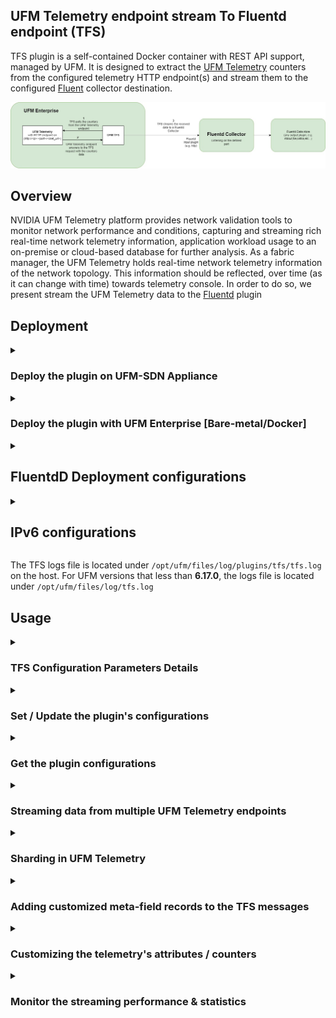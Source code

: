 UFM Telemetry endpoint stream To Fluentd endpoint (TFS)
--------------------------------------------------------


TFS plugin is a self-contained Docker container with REST API support, managed by UFM. It is designed to extract the [UFM Telemetry](https://docs.mellanox.com/category/ufmenterprise) counters from the configured telemetry HTTP endpoint(s) and stream them to the configured [Fluent](https://www.fluentd.org/) collector destination.

![image](TFS_Architecture.png)


Overview
--------------------------------------------------------

NVIDIA UFM Telemetry platform provides network validation tools to monitor network performance and conditions, capturing and streaming rich real-time network telemetry information, application workload usage to an on-premise or cloud-based database for further analysis.
As a fabric manager, the UFM Telemetry holds real-time network telemetry information of the network topology. This information should be reflected, over time (as it can change with time) towards telemetry console. In order to do so, we present stream the UFM Telemetry data to the [Fluentd](https://www.fluentd.org/) plugin



Deployment
--------------------------------------------------------

<details>
    <summary>
        <h3>Deploy the plugin on UFM-SDN Appliance</h3>
    </summary>


- Login as admin

- Run 


    ```bash
    enable
    ```

    ```bash
    config terminal
    ```
  

- Make sure that UFM is running


    ```bash
    show ufm status
    ```
    - If UFM is down then run it

        ```bash
        ufm start
        ```
  
- Make sure docker is running
  
    ```bash
    no docker shutdown
    ```
  
- Load the latest plugin's docker image
  - In case of HA, load the plugin on the standby node as well.
  - If your appliance is connected to the internet, you could simply run:
    ```bash
    docker pull mellanox/ufm-plugin-tfs
    ```
  - If your appliance is not connected to the internet, you need to load the image offline 
    - Use a machine that is connected to the internet to save the docker image 
      ```bash
      docker save mellanox/ufm-plugin-tfs:latest | gzip > ufm-plugin-tfs.tar.gz
      ```
    - Move the file to scp shared location that is accessible to the appliance.
    - Fetch the image to the appliance 
      ```bash
      image fetch scp://user@hostname/path-to-file/ufm-plugin-tfs.tar.gz
      ```
    - Load the image
      ```bash
      docker load ufm-plugin-tfs.tar.gz
      ```
- Enable & start the plugin 

    ```bash
    ufm plugin tfs add
    ```
    
    
- Check that the plugin is up and running with

    ```bash
    show ufm plugin
    ```

</details>



<details>
    <summary>
        <h3>Deploy the plugin with UFM Enterprise [Bare-metal/Docker] </h3>
    </summary>
    

- Load the latest plugin container
  - In case of HA, load the plugin on the standby node as well;
  - If your machine is connected to the internet, you could simply run:

    ```bash
    docker pull mellanox/ufm-plugin-tfs
    ```

      - If your UFM machine is not connected to the internet, you need to load the image offline 
        - Use a machine that is connected to the internet to save the docker image

          ```bash
          docker save mellanox/ufm-plugin-tfs:latest | gzip > ufm-plugin-tfs.tar.gz
          ```

        - Move the file to some shared location that is accessible to the UFM machine 
        - Load the image to UFM machine
          ```bash
          docker load -i < /[some-shared-location]/ufm-plugin-tfs.tar.gz
          ```
        
- Enable & start the plugin
    - UFM bare-metal installation:
    ```bash
    /opt/ufm/scripts/manage_ufm_plugins.sh add -p tfs
    ```

    - UFM docker installation:
    ```bash
    docker exec ufm /opt/ufm/scripts/manage_ufm_plugins.sh add -p tfs
    ```


- Check that plugin is up and running with
    - UFM bare-metal installation:
    ```bash
    /opt/ufm/scripts/manage_ufm_plugins.sh show
    ```

    - UFM docker installation:
    ```bash
    docker exec ufm /opt/ufm/scripts/manage_ufm_plugins.sh show
    ```    
</details>

<details>
<summary>

FluentdD Deployment configurations
--------------------------------------------------------

</summary>

- Pull the [Fluentd Docker](https://hub.docker.com/r/fluent/fluentd/) by running:

  ```bash
  docker pull fluent/fluentd
  ```
    
- Run the Fluentd docker by running:

  ```bash
  docker run -ti --rm --network host -v /tmp/fluentd:/fluentd/etc fluentd -c /fluentd/etc/fluentd.conf -v
  ```

* We provide [fluentd.conf](conf/fluentd.conf) as a fluentd configurations sample.
* TFS supports [FORWARD](https://docs.fluentd.org/input/forward) and [HTTP](https://docs.fluentd.org/input/http) protocols for sending the data to the Fluent destination. The **FORWARD** is the default protocol, to switch to the **HTTP** protocol, need to enable [streaming.compressed_streaming](conf/fluentd_telemetry_plugin.cfg#L15)

</details>

<details>
    <summary>

IPv6 configurations
--------------------------------------------------------        
</summary>

TFS supports streaming the data into the Fluent destination via the IPv6, you need to make sure that the Fluent is listening to the IPv6 interface by replacing [fluentd host address](conf/fluentd.conf#L4) (bind 0.0.0.0) with (bind ::)

</details>

The TFS logs file is located under `/opt/ufm/files/log/plugins/tfs/tfs.log` on the host. For UFM versions that less than **6.17.0**, the logs file is located under `/opt/ufm/files/log/tfs.log`

Usage
--------------------------------------------------------

<details>
    <summary>
        <h3>
            TFS Configuration Parameters Details
        </h3>
    </summary>

|                                         Parameter                                         | Required |                                                                                                                                   Description                                                                                                                                    |
|:-----------------------------------------------------------------------------------------:|:--------:|:--------------------------------------------------------------------------------------------------------------------------------------------------------------------------------------------------------------------------------------------------------------------------------:|
|               [fluentd-endpoint.host](conf/fluentd_telemetry_plugin.cfg#L7)               |   True   |                                                                                                                  Hostname or IPv4 or IPv6 for Fluentd endpoint                                                                                                                   |
|               [fluentd-endpoint.port](conf/fluentd_telemetry_plugin.cfg#L8)               |   True   |                                                                               Port for Fluentd endpoint [this port should be the port which is configured in [fluentd.conf](conf/fluentd.conf#L4)]                                                                               |
|             [fluentd-endpoint.timeout](conf/fluentd_telemetry_plugin.cfg#L9)              |   True   |                                                                                                         Timeout for Fluentd endpoint streaming [Default is 120 seconds]                                                                                                          |
|            [ufm-telemetry-endpoint.host](conf/fluentd_telemetry_plugin.cfg#L2)            |   True   |                                                                                                  Hostname or IPv4 or IPv6 for The UFM Telemetry Endpoint [Default is 127.0.0.1]                                                                                                  |
|            [ufm-telemetry-endpoint.port](conf/fluentd_telemetry_plugin.cfg#L3)            |   True   |                                                                                                              Port for The UFM Telemetry Endpoint [Default is 9001]                                                                                                               |
|            [ufm-telemetry-endpoint.url](conf/fluentd_telemetry_plugin.cfg#L4)             |   True   |                                                                                    URL for The UFM Telemetry Endpoint [Default is 'csv/metrics', for Prometheus format you can use 'metrics']                                                                                    |
|         [ufm-telemetry-endpoint.interval](conf/fluentd_telemetry_plugin.cfg#L13)          |   True   |                                                                                                                    Streaming interval [Default is 30 seconds]                                                                                                                    |
|     [ufm-telemetry-endpoint.message_tag_name](conf/fluentd_telemetry_plugin.cfg#L10)      |  False   |                                                                              Message Tag Name for Fluentd endpoint message [Default is the ufm-telemetry-endpoint.host:ufm-telemetry-endpoint.port]                                                                              |
|          [ufm-telemetry-endpoint.xdr_mode](conf/fluentd_telemetry_plugin.cfg#7)           |   True   |                                                      If True for a specific UFM telemetry endpoint, the TFS will start collecting/streaming the configured ports types specified under “xdr_ports_types” [Default is False]                                                      |
|       [ufm-telemetry-endpoint.xdr_ports_types](conf/fluentd_telemetry_plugin.cfg#8)       |   True   |                                                                List of XDR port types that the TFS should collect and stream from a specified UFM telemetry endpoint [Default is 'legacy', 'plane', 'aggregated']                                                                |
|             [streaming.bulk_streaming](conf/fluentd_telemetry_plugin.cfg#L14)             |   True   |                                                                 if True all telemetry records will be streamed in one message; otherwise, each record will be streamed in a separated message [Default is True]                                                                  |
|          [streaming.compressed_streaming](conf/fluentd_telemetry_plugin.cfg#L15)          |   True   | if True, the streamed data will be sent gzipped json and you have to make sure to configure the FluentD receiver with the right configurations (Check the FluentdD Deployment configurations section); otherwise, the message will be sent plain text as json [Default is False] |
|        [streaming.stream_only_new_samples](conf/fluentd_telemetry_plugin.cfg#L16)         |   True   |                                                                                                    If True, the plugin will stream only the changed values [Default is True]                                                                                                     |
|                [streaming.enabled](conf/fluentd_telemetry_plugin.cfg#L17)                 |   True   |                                                                                     If True, the streaming will be started once the required configurations have been set [Default is False]                                                                                     |
| [streaming.enable_cached_stream_on_telemetry_fail](conf/fluentd_telemetry_plugin.cfg#L20) |   True   |                                                        If True, it will enable the fallback option to stream cached data from the last successful iteration when the telemetry endpoint is unavailable. [Default is True]                                                        |
|            [logs-config.logs_file_name](conf/fluentd_telemetry_plugin.cfg#L20)            |   True   |                                                                                                                     Log file name [Default = '/log/tfs.log']                                                                                                                     |
|              [logs-config.logs_level](conf/fluentd_telemetry_plugin.cfg#L22)              |   True   |                                                                                                                                Default is 'INFO'                                                                                                                                 |
|          [logs-config.max_log_file_size](conf/fluentd_telemetry_plugin.cfg#L24)           |   True   |                                                                                                                Maximum log file size in Bytes [Default is 10 MB]                                                                                                                 |
|        [logs-config.log_file_backup_count](conf/fluentd_telemetry_plugin.cfg#L26)         |   True   |                                                                                                                Maximum number of backup log files [Default is 5]                                                                                                                 |

</details>

<details>
    <summary>
        <h3>Set / Update the plugin's configurations</h3>
    </summary>

The following REST API is provided to set the plugin's configurations:

   > METHOD: **_POST_**
   
   > URL: **_https://[HOST-IP]/ufmRest/plugin/tfs/conf_**

   cURL Example:
   ```curl
curl --location 'https://<UFM_IP>/ufmRest/plugin/tfs/conf' \
--header 'Content-Type: application/json' \
--data '{
    "fluentd-endpoint": {
        "host": "<FLUENT_RECIEVER_IP>",
        "port": 24224,
        "timeout": 120
    },
    "streaming": {
        "enabled": true,
        "stream_only_new_samples": false
    },
    "ufm-telemetry-endpoint": [
        {
            "host": "127.0.0.1",
            "interval": <COLLECTING_INTERVAL_SECONDS, e.g. 30>,
            "port": <TELEMETRY_HTTP_PORT, e.g. 9001>,
            "url": <TELEMETRY_CSET_URL, e.g. csv/metrics OR csv/cset/converted_enterprise>
        }
    ]
}' -k -u <UFM_USERNAME>:<UFM_PASSWORD>
   ```
   
   Full Payload Example:
   ```json
{
        "ufm-telemetry-endpoint": [{
            "host": "127.0.0.1",
            "url": "csv/metrics",
            "port": 9001,
            "interval": 30,
            "message_tag_name": "high_freq_endpoint",
            "xdr_mode": false,
            "xdr_ports_types": [
              "legacy",
              "aggregated",
              "plane"
            ]
        }],
        "fluentd-endpoint": {
            "host": "10.209.36.68",
            "port": 24226
        },
        "streaming": {
            "compressed_streaming": false,
            "bulk_streaming": true,
            "enable_cached_stream_on_telemetry_fail": true,
            "enabled": true,
            "stream_only_new_samples": true
        },
        "logs-config": {
            "log_file_backup_count": 5,
            "log_file_max_size": 10485760,
            "logs_file_name": "/log/tfs.log",
            "logs_level": "INFO"
        },
        "meta-fields":{
            "alias_node_description": "node_name",
            "alias_node_guid": "AID",
            "add_type":"csv"
        }
    }
   ```

</details>

<details>
    <summary>
       <h3>Get the plugin configurations</h3>
    </summary>

The following REST API is provided to get the current plugin's configurations:


   > METHOD: **_GET_**
   
   > URL: **_https://[HOST-IP]/ufmRest/plugin/tfs/conf_**

cURL Example:
   ```curl
    curl --location 'https://<UFM_IP>/ufmRest/plugin/tfs/conf' -k -u <UFM_USERNAME>:<UFM_PASSWORD>
   ```

Response Example:
   ```json
{
        "ufm-telemetry-endpoint": [{
            "host": "127.0.0.1",
            "url": "csv/metrics",
            "port": 9001,
            "interval": 30,
            "message_tag_name": "high_freq_endpoint",
            "xdr_mode": false,
            "xdr_ports_types": [
              "legacy",
              "aggregated",
              "plane"
            ]
        }],
        "fluentd-endpoint": {
            "host": "10.209.36.68",
            "port": 24226
        },
        "streaming": {
            "compressed_streaming": false,
            "bulk_streaming": true,
            "enabled": true,
            "enable_cached_stream_on_telemetry_fail": true,
            "stream_only_new_samples": true
        },
        "logs-config": {
            "log_file_backup_count": 5,
            "log_file_max_size": 10485760,
            "logs_file_name": "/log/tfs.log",
            "logs_level": "INFO"
        },
        "meta-fields":{
            "alias_node_description": "node_name",
            "alias_node_guid": "AID",
            "add_type":"csv"
        }
    }
   ```
    

</details>

<details>
    <summary>
        <h3>Streaming data from multiple UFM Telemetry endpoints</h3>
    </summary>

You can configure the TFS plugin to poll metrics from multiple endpoints. To do this, add the telemetry endpoint configurations using the conf API. 
Each added endpoint will have its own polling/streaming interval.

Payload example with multiple UFM Telemetry endpoints:

   ```json
{
        "ufm-telemetry-endpoint": [{
            "host": "127.0.0.1",
            "url": "csv/metrics",
            "port": 9001,
            "interval": 10,
            "message_tag_name": "high_freq_endpoint"
        },{
            "host": "127.0.0.1",
            "url": "csv/metrics",
            "port": 9002,
            "interval": 60,
            "message_tag_name": "low_freq_endpoint"
        }],
        "fluentd-endpoint": {
            "host": "10.209.36.68",
            "port": 24226
        }
    }
   ```

</details>

<details>
    <summary>
        <h3>Sharding in UFM Telemetry</h3>
    </summary>

The sharding functionality that is built into UFM telemetry, 
allows for efficient data polling from multiple telemetry metrics endpoints. 
This feature is particularly useful when dealing with large amounts of data or when operating in a network with limited bandwidth.

<h4>How To Utilize Sharding in TFS:</h4>

To use the sharding functionality, you need to add specific parameters to the URL of the configured telemetry endpoint.
These parameters include **num_shards**, **shard**, and **sharding_field**.

Here is a payload example of how to use these parameters with the TFS configurations payload:

   ```json
{
        "ufm-telemetry-endpoint": [{
            "host": "127.0.0.1",
            "url": "csv/xcset/ib_basic_debug?num_shards=3&shard=0&sharding_field=port_guid",
            "port": 9002,
            "interval": 120
        },{
            "host": "127.0.0.1",
            "url": "csv/xcset/ib_basic_debug?num_shards=3&shard=1&sharding_field=port_guid",
            "port": 9002,
            "interval": 120
        },{
            "host": "127.0.0.1",
            "url": "csv/xcset/ib_basic_debug?num_shards=3&shard=2&sharding_field=port_guid",
            "port": 9002,
            "interval": 120
        }],
        "fluentd-endpoint": {
            "host": "10.209.36.68",
            "port": 24226
        }
    }
   ```

In this example, the telemetry data is divided into three shards (`num_shards=3`), 
and each endpoint with a different shard (`shard=0`, `shard=1`, `shard=2`). 
The `sharding_field` parameter is used to specify the field on which the data is to be sharded.
In the provided example, `sharding_field` is set to `port_guid`. 
This means that the data is divided into shards based on the `port_guid` field. 
This field was chosen because it provides a convenient way to divide the data into distinct, non-overlapping shards.

<h4>Tuning the Sharding:</h4>

For optimal performance, it is recommended to tune the sharding so that a single shard transfers in about 10-15 seconds. This leaves plenty of overhead to avoid the telemetry's server timeout issues. 
You may need to experiment with the number of shards to achieve this. For instance, if your network is slow, you might need to increase the number of shards.

</details>

<details>
    <summary>
        <h3>Adding customized meta-field records to the TFS messages</h3>
    </summary>
   
   Meta-fields are custom fields that you can add to each record streamed through TFS. There are two types of meta-fields: Aliases and Constants.

        
**Aliases**
    Aliases allow you to rename an existing field in the record. To create an alias, specify the original field name and the new name you want to use. Note that aliases only work with fields that match the exact name specified.

 - **Syntax**

    > alias_originalFieldName=aliasName

 - **Example**
If you want to rename the field "node_guid" to "AID", you would use:

    > alias_node_guid=AID

**Constans**
    Constants let you add a new field with a fixed value to each record.

 - **Syntax**

    > add_newFieldName=constantValue

 - **Example**
To add a new field named "type" with the value "csv", you would use:

    > add_type=csv

**Payload configurations example**
    Here’s how you can define these meta-fields in the TFS configuration payload:
```json
{
    "meta-fields": {
        "alias_node_description": "node_name",
        "alias_node_guid": "AID",
        "add_type": "csv"
    }
}
```

**Expected output**

```json
{
      "timestamp": "1644411135311315",
      "source_id": "0xe41d2d030003e450",
      "node_guid": "e41d2d030003e450",
      "port_guid": "e41d2d030003e450",
      "port_num": "10",
      "node_description": "SwitchIB Mellanox Technologies",
      "node_name": "SwitchIB Mellanox Technologies",
      "AID": "e41d2d030003e450",
      "type": "csv"
}
```
</details>

<details>
    <summary>
        <h3>Customizing the telemetry's attributes / counters</h3>
    </summary>
You can customize which counters to stream and how they named using the REST API.

- Get the current attributes configurations by the following REST API:

   > METHOD: **_GET_**
   
   > URL: **_https://[UFM-IP]/ufmRest/plugin/tfs/conf/attributes_**

    cURL Example:
    ```curl
     curl --location 'https://<UFM_IP>/ufmRest/plugin/tfs/conf/attributes' -k -u <UFM_USERNAME>:<UFM_PASSWORD>
    ```
   
    Response Example:

    JSON contains all the attributes and their configurations:
   
    ```json
    { 
    "ExcessiveBufferOverrunErrorsExtended": {
        "enabled": true,
        "name": "ExcessiveBufferOverrunErrorsExtended"
     },
    "LinkDownedCounterExtended": {
        "enabled": true,
        "name": "LinkDownedCounterExtended"
     },
      "LinkErrorRecoveryCounterExtended": {
        "enabled": true,
        "name": "LinkErrorRecoveryCounterExtended"
     },
      "LocalLinkIntegrityErrorsExtended": {
        "enabled": true,
        "name": "LocalLinkIntegrityErrorsExtended"
     }
    }
    ```

- Update the streaming attributes configurations by the following REST API:

   > METHOD: **_POST_**
   
   > URL: **_https://[UFM-IP]/ufmRest/plugin/tfs/conf/attributes_**

   cURL Example:
   ```curl
    curl --location 'https://<UFM_IP>/ufmRest/plugin/tfs/conf/attributes' \
    --header 'Content-Type: application/json' \
    --data '{
         "ExcessiveBufferOverrunErrorsExtended": {
            "enabled": true,
            "name": "ExcBuffOverrunErrExt"
        },
        "LinkDownedCounterExtended": {
            "enabled": false
        },
        "LinkErrorRecoveryCounterExtended": {
            "enabled": true,
            "name": "linkErrRecCountExt"
        },
        "LocalLinkIntegrityErrorsExtended": {
            "enabled": true,
            "name": "localLinkIntErrExt"
        }
    }' -k -u <UFM_USERNAME>:<UFM_PASSWORD>       
    ```

|     Parameter     | Required |                         Description                          |
|:-----------------:|:--------:|:------------------------------------------------------------:|
| attribute.enabled |   True   | If True, the **attribute** will be part of the streamed data |
|  attribute.name   |   True   |   The name of the **attribute** in the streamed json data    |

* Changes to attribute configurations are applied automatically and will take effect during the next streaming period.

</details>

<details>
    <summary>
        <h3>Monitor the streaming performance & statistics</h3>
    </summary>

  Prometheus HTTP endpoint is provided, that contains metrics about the streaming performance & statistics for the last streaming period.

- Get the streaming performance statistics by the following API:

   > METHOD: **_GET_**
   
   > URL: **_https://[UFM-IP]/ufmRest/plugin/tfs/metrics_**
   
   Response: Text contains performance metrics for the last streaming interval in Prometheus format:
   
    ```text
    # HELP num_of_processed_counters_in_last_msg Number of processed counters/attributes in the last streaming interval
    # TYPE num_of_processed_counters_in_last_msg gauge
    num_of_processed_counters_in_last_msg{endpoint="10.209.36.68:9001/csv/xcset/ib_basic_debug"} 176.0
    num_of_processed_counters_in_last_msg{endpoint="10.209.36.67:9001/csv/xcset/ib_basic_debug"} 189.0
    # HELP num_of_streamed_ports_in_last_msg Number of processed ports in the last streaming interval
    # TYPE num_of_streamed_ports_in_last_msg gauge
    num_of_streamed_ports_in_last_msg{endpoint="10.209.36.68:9001/csv/xcset/ib_basic_debug"} 6.0
    num_of_streamed_ports_in_last_msg{endpoint="10.209.36.67:9001/csv/xcset/ib_basic_debug"} 4.0
    # HELP streaming_time_seconds Time period for last streamed message in seconds
    # TYPE streaming_time_seconds gauge
    streaming_time_seconds{endpoint="10.209.36.68:9001/csv/xcset/ib_basic_debug"} 0.064626
    streaming_time_seconds{endpoint="10.209.36.67:9001/csv/xcset/ib_basic_debug"} 0.025279
    # HELP telemetry_expected_response_size_bytes Expected size of the last received telemetry response in bytes
    # TYPE telemetry_expected_response_size_bytes gauge
    telemetry_expected_response_size_bytes{endpoint="10.209.36.68:9001/csv/xcset/ib_basic_debug"} 5156.0
    telemetry_expected_response_size_bytes{endpoint="10.209.36.67:9001/csv/xcset/ib_basic_debug"} 4726.0
    # HELP telemetry_received_response_size_bytes Actual size of the last received telemetry response in bytes
    # TYPE telemetry_received_response_size_bytes gauge
    telemetry_received_response_size_bytes{endpoint="10.209.36.68:9001/csv/xcset/ib_basic_debug"} 5156.0
    telemetry_received_response_size_bytes{endpoint="10.209.36.67:9001/csv/xcset/ib_basic_debug"} 4726.0
    # HELP telemetry_response_time_seconds Response time of the last telemetry request in seconds
    # TYPE telemetry_response_time_seconds gauge
    telemetry_response_time_seconds{endpoint="10.209.36.68:9001/csv/xcset/ib_basic_debug"} 0.028893
    telemetry_response_time_seconds{endpoint="10.209.36.67:9001/csv/xcset/ib_basic_debug"} 0.07777
    # HELP telemetry_response_process_time_seconds Processing time of the last received telemetry response in seconds
    # TYPE telemetry_response_process_time_seconds gauge
    telemetry_response_process_time_seconds{endpoint="10.209.36.68:9001/csv/xcset/ib_basic_debug"} 0.00455
    telemetry_response_process_time_seconds{endpoint="10.209.36.67:9001/csv/xcset/ib_basic_debug"} 0.003142
    ```


    |                Attribute                |                            Description                             |
    |:---------------------------------------:|:------------------------------------------------------------------:|
    |    num_of_streamed_ports_in_last_msg    |        # of processed ports in the last streaming interval         |
    |  num_of_processed_counters_in_last_msg  | # of processed counters/attributes in the last streaming interval  |
    |         streaming_time_seconds          |          Time period for last streamed message in seconds          |
    | telemetry_expected_response_size_bytes  |   Expected size of the last recivied telemetry response in bytes   |
    | telemetry_received_response_size_bytes  |    Actual size of the last recivied telemetry response in bytes    |
    |     telemetry_response_time_seconds     |       Response time of the last telemetry request in seconds       |
    | telemetry_response_process_time_seconds | Processing time of the last recivied telemetry response in seconds |

The below charts present the total processing and streaming time for various sets of ports & counters does not include the real telemetry response time for requesting the data:

![image](TFS_streaming_time_for_31counters.png)

![image](TFS_streaming_time_for_195counters.png)

</details>
